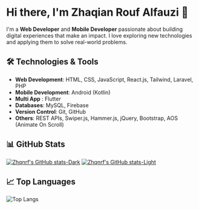 # Hi there, I'm Zhaqian Rouf Alfauzi 👋

I'm a **Web Developer** and **Mobile Developer** passionate about building digital experiences that make an impact. I love exploring new technologies and applying them to solve real-world problems.

## 🛠️ Technologies & Tools

- **Web Development**: HTML, CSS, JavaScript, React.js, Tailwind, Laravel, PHP
- **Mobile Development**: Android (Kotlin)
- **Multi App** : Flutter
- **Databases**: MySQL, Firebase
- **Version Control**: Git, GitHub
- **Others**: REST APIs, Swiper.js, Hammer.js, jQuery, Bootstrap, AOS (Animate On Scroll)

## 📊 GitHub Stats

[![Zhqnrf's GitHub stats-Dark](https://github-readme-stats.vercel.app/api?username=zhqnrf&show_icons=true&theme=dark#gh-dark-mode-only)](https://github.com/anuraghazra/github-readme-stats#responsive-card-theme#gh-dark-mode-only)
[![Zhqnrf's GitHub stats-Light](https://github-readme-stats.vercel.app/api?username=zhqnrf&show_icons=true&theme=default#gh-light-mode-only)](https://github.com/anuraghazra/github-readme-stats#responsive-card-theme#gh-light-mode-only)

## 📈 Top Languages

![Top Langs](https://github-readme-stats.vercel.app/api/top-langs/?username=zhqnrf&layout=compact&theme=dark)


